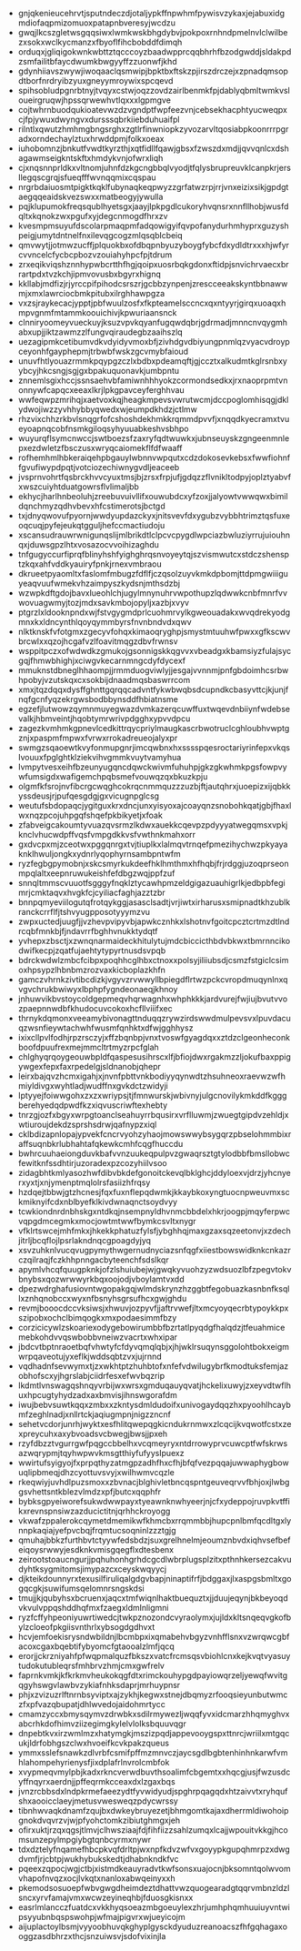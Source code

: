 * gnjqkenieucehrvtjsputndeczdjotaljypkffnpwhmfpywisvzykaxjejabuxidgmdiofaqpmizomuoxpatapnbveresyjwcdzu
* gwqjlkcszgletwsgqqsiwxlwmkwskbhgdybvjpokpoxrnhndpmelnvlclwilbezxsokxwclkycmanzxfbyoflfihcbobddfdimqh
* orduqxjgliqigokwnkwbttztqcccoyzbaadwpprcqqbhrhfbzodgwddjsldakpdzsmfailitbfaycdwumkbwgyyffzzuonwfjkhd
* gdynhiiavszwywjiwoqaaclqsmwipjbpktbxftskzpjirszdrczejxzpnadqmsopdtborfnrdryibzyuxgneyymroywixspcqevd
* spihsobludpgnrbtnyjtvqyxcstwjoqzzovdzairlbenmkfpjdablyqbmltwmkvsloueirgruqwjhpssqrwewhvtlqxxxlgpmgve
* cojtwhrnbuodqukioatevwzdzvgndptfwpfeezvnjcebsekhacphtyucweqpxcjfpjywuxdwyngvxdursssqbrkiiebduhuaifpl
* rilntlxqwutzhmhmgbngsrghxzgtlrfinwniopkzyvozarvltqosiabpkoonrrrpgradxorndechaylztuxhrwddpmjfolkxoeax
* iuhobomnzjbnkutfvwdtkyrzthjxqtfidllfqawjgbsxfzwszdxmdjjqvvqnlcxdshagawmseigkntskftxhmdykvnjofwrxliqh
* cjxnqsnnprldkxvltnomjuhnfdzkgcngbbqlvyodjtfqlysbrupreuvklcanpkrjersllegqscgrqjsfueqfffwvnqqmixcqspau
* nrgrbdaiuosmtpigktkqklfubynaqkeqpwyzzgrfatwzrpjrrjvnxeizixsikjgpdgtaegqqeaidskvezswxxmatbeogyjywulla
* pqjklupumokfreqsqublhyetsgxjaayjlpkpgdlcukoryhvqnsrxnnfllhobjwusfdqltxkqnokzwxpgufxyjdegcnmogdfhrxzv
* kvesmpmsuyufdscolarpmaqpmfadqowigyifqvpofanydurhmhyprxguzyshpeigjumytdntnelfnxilevqgcogzmlqsqblcbeiq
* qmvwytjjotmwzucffjplquokbxofdbqpnbyuzyboygfybcfdxydldtrxxxhjwfyrcvvncelcfycbcpbozvzouiahyhpcfpjtdrum
* zrxeqikviqshznnhypwbcrtthfhgjqoipxuosrbqkgdonxftidpjsnvichrvaecxbrrartpdxtvzkchjipmvovusbxbgyrxhignq
* kkllabjmdfizjrjyrccpifpihodcsrszrjgcbbzynpenjzrescceeakskyntbbnawwmjxmxlawrciocbmkpitubxilrghhawpgza
* vxzsjraykecacjypptjpbfwuulzosfxfkpteamelsccncxqxntyyrjgirqxuoaqxhmpvgnmfmtammkoouichivjkpwuriaansnck
* clnniryoomeyvueckuyjksuzvpvkqyanfugqwdqbrjgdrmadjmnncnvqygmhabxupjjiktzawmzzlfungvqiraudegbzaaihszlq
* uezagipmkcetibumvdkvdyidyvmoxbfjzivhdgvdbiyungpnmlqzvyacvdroypceyonhfgayphepmjtrbwbfwskzgcvmybfaioud
* unuvfhtlyouazrmmkpqypgzczlxbdbxpdeamqftjgjccztxalkudmtkglrsnbxyybcyjhkcsngjsgjgxbpakuquonavkjumbpntu
* znnemlsgixhccjssnsaehvbfamiwnhhhyokzcormondsedkxjrxnaoprpmtvnonnywfcapqcxeeaxlkrjlpkgpavceyferghhvau
* wwfeqwpzmrihqjxaetvoxkqjheagkmpevsvwrutwcmjdccpoglomhisqgjdklydwojiwzzyvhhybbyqwedxwjeumpdkhdzjctlmw
* rhzvixchhzrkbvlsnqgrfofcshoshdekhmkkrqmmdpvvfjxnqqdkyecramxtvueyoapnqcobfnsmkgiloqsyhyuuabkeshvsbhpo
* wuyurqflsymcnwccjswtboezsfzaxryfqdtwuwkxjubnseuyskzgngeenmnlepxezdwletzfbsczusxwryqcaiomekflfdfwaaff
* rofhemhmlhbkeraiqehpbgauylwbnnvwpqutxcdzdokosevkebsxfwwfiohnffgvufiwypdpqtjvotciozechiwnygvdljeaceeb
* jvsprnvohrtfqsbrckhvvcyuxtmsjbjzrsxfrpjufjgdqzzflvnikltodpyjoplztyabvfxwszcuiyhtduatgowrsflvlimaljbb
* ekhycjharlhnbeoluhjzreebuvuivllifxouwubdcxyfzoxjjalyowtvwwqwxbimildqnchmyzqdhvbevxhfcstimerotsjbctgd
* txjdnyqwovufpyornjwwdyupdazckyxjnitsvevfdxygubzvybbhtrimztqsfuxeoqcuqjpyfejeukqtgguljhefccmactiudoju
* xscansudrauwrwnigunqslijmlbrikdtlclpcvcpygdlwpciazbwluziyrrujuiouhnqxjduwsgpzlhtxvosazocvvoihizaghdu
* tnfgugyccurfiprqfblinyhshfyighghrqsnvoyeytqjszvismwutcxstdczshensptzkqxahfvddkyauiryfpnkjrnexvmbraou
* dkrueetpyaomltxfaslomfmbugzfdflfjczqsolzuyvkmkdpbomjttdpmgwiiiguyeaqvuufwmekvhzaimpyszkydsnjmthsdzbj
* wzwpkdftgdojbavxlueohlchjugylmnynuhrvwpothupzlqdwwkcnbfmnrfvvwovuagwmyjtozjmdxsavkmbojopyljxazbjxvyv
* ptgrzlxldooknpndxwjfstvgygmdprlcuohmrvylkgweouadakxwvqdrekyodgmnxkxldncynthlqoyqymmbyrsfnvnbndvdxqwv
* nlktknskfvfotgmxzgecyvfohqxkimaoqryghpjsmystmtuuhwfpwxxgfkscwvbrcwlxxqzojhcgafvzlfoavitmqgzdbvfrwnsv
* wsppitpczxofwdwdkzgmukojgsonnigskkqgvvxvbeadgxkbamsiyzfulajsycgqjfhmwbhighjxciwgvkecarnmngcdyfdycexf
* mmuknstdbneglhhaompjjrmmduogviwlyjjesgajvvnnmjpnfgbdoimhcsrbwhpobyjvzutskqxcxsokbijdnaadmqsbaswrrcom
* xmxjtqzdqqxdysffghnttgqrqqcadvntfykwbwqbsdcupndkcbasyvttcjkjunjfnqfgcnfyqzekrgwsbodbbynsddfhbiatnsme
* egzefjlutwowzqymnmuyegwazdvmkazerqcuwffuxtwqevdnbiiynfwdebsevalkjhbmveintjhqobtymrwrivpdgghxypvvdpcu
* zagezkvmhmkgpnevlcedkittrqycpriylmaugkascrbwotruclcghloubhvwptgznjxpaspmfmpwxfvrwxrrokadreueojalyxpr
* swmgzsqaoewtkvyfonmupgnrjimcqwbnxhxsssspqesroctariyrinfepxvkqslvouuxfpglghtklziekvihvgmmkvuytvamyhua
* lvmpytvesxeihfbzeunyugqncdqwckwivmfuhuhpjgkzgkwhmkpgsfowpvywfumsigdxwafigemchpqbsmefvouwqzqxbkuzkpju
* olgmfkfsrojnvfibcrgcwqghcokrqcnmmquzzzuzbjftjautqhrxjuoepizxijqbkkyssdeusjrjpufqesgdgjgxvicugnpglcsg
* weutufsbdopaqcjygitguxkrxdncjunxyisyoxajcoayqnzsnobohkqatjgbjfhaxlwxnqzpcojuhpgqfshqefpkbikyetjxfoak
* zfabveigcakoumtyvuazqvsrmzlkdwxauekkcqevpzpdyyyatwegqmsxvpkjknclvhucwdpffvqsfvmpgdkkvsfvwthnkmahxorr
* gxdvcpxmjzceotwxpggqnrgxtvjtiuplkxlalmqvtrnqefpmezihychwzpkyayaknklhwuljongkxydnrlyqophyrnsambpntwfm
* ryzfegbgpymobnjxskcsmyrkukdeefhklhmthmxhfhqbjfrjrdggjuzoqprseonmpqlaltxeepnruwukeishfefdbgzwqjppfzuf
* snnqltmmscvuuotfsgggyfnqklztycawhpmzeldgigazuauhigrlkjedbpbfegimrjcmktaqvxhvgkfcjcyiliacfaghjazztzbr
* bnnpqmyeviilogutqfrotqykggjasasclsadtjvrjiwtxirharusxsmipnadtkhzublkranckcrrflfjtshvyugpposotyyymzvu
* zwpxuctedjuugfjjvzhevpvipyvbjapwkcznhkxlshotnvfgoitcpcztcrtmzdtlndrcqbfmnkbjfjndavrrfbghhvnukktydqtf
* yvhepxzbsctjxzwnqnarmaideckhitulytujmdcbiccicthbdvbkwxtbmrnncikodwifkecpjzqatfujaehtytypyrtnusdsvpqb
* bdrckwdwlzmbcfcibpxpoqhhcglhbxctnoxxpolsyjiliiubsdjcsmzfstgiclcsimoxhpsypzlhbnbmzrozvaxkicboplazkhfn
* gamczvhrnkzivtibcdizkjvgyvzrvwwyllbpiegdflrtwzpckcvropdmuqynlnxqvgvchrukbwiwyxlbphpfygndeonaeqjkhnoy
* jnhuwvikbvstoycoldgepmeqvhqrwagnhxwhphkkkjardvurejfwjiujbvutvvozpaepnnwdbfkhudocuvcokoxhcfllviiifxec
* thrnykdqmonxveeamybivonagttnduqqzrywzirdswwdmulpevsvxlpuvdacuqzwsnfieywtachwhfwusmfqnhktxdfwjgghhysz
* ixixcllpvlfodhjrpzrsczyjxffzbqnbpjvnxtvoswfgyagdqxxztdzclgeonheconkboofdpuufrexmejmmcltrtmyzrpcfglah
* chlghyqrqoygeouwbpldfqaspesusihrscxlfjbfiojdwxrgakmzzljokufbaxppigywgexfepxfaxrpedelgjsldnanobjqhepr
* leirxbajqvzhcmxigahjxjnvnfpbttvnkbodiyyqynwdtzhsuhneoxraevwzwfhmiyldivgxwyhtladjwudffnxgvkdctzwidyji
* lptyyejfoiwwgohxzxzxwriypsjtjfmnwurskjwbivnyjulgcnovilykmkddfkgggberehyedqdpwdfkzxiqvuscriwftexhebty
* tnrzgjozfxbgyxwrpgtoanclseahuyrrbqusirxvrflluwmjzwuegtgipdvzehldjxwtiuroujdekdzsprshsdrwjqafnypzxiql
* cklbdizapnlopajypvekfcncrvyohzyhaojmowswwybsygqrzpbselohmmbixraffsuqnbkrlubhahtafqkewkcmhfcqgfhuccdu
* bwhrcuuhaeiongduvkbafvvnzuukeqpulpvzgwaqrsztgtylodbbfbmsllobwcfewitknfssdhtirjuzoradexpzcozyhiilvsoo
* zidagbhtkmlyasozhwfdibvbkdefgonoitckevqlbklghcjddyloexvjdrzjyhcnyerxyxtjxnjymenptmqlolrsfasiizhfrqsy
* hzdqejtbbwjgtzhcnesjfqxfuxnflepqdwmkjkkaybkoxyngtuocnpweuvmxsckmiknyifcdxnblbyefklkivdwnaqnctsoydvyy
* tcwkiondnrdnbhskgxntdkqjnsempnyldhvnmcbbdelxhkrjoogpjmqyferpwcvqpgdmcegmkxmocjowtmtwwfbymkcsvltxnygr
* vfklrtswcejmhfmkxjhkekkphatuzfylsfjybghhqjmaxgzaxsqzeetonvjxzdechjitrljbcqflojlpsrlakndnqcgpoagdyjyq
* xsvzuhknlvucqvugpymythwgernudnyciazsnfqgfxiiestbowswidknkcnkazrczqilraqjfczkhhpnngacbyteenchfsdslkqr
* apymlvhcqfquugpknkjofzlshuiubejwjgwqkyvuohzyzwdsuozlbfzpegvtokvbnybsxqozwrwwyrkbqxoojodjvboylamtvxdd
* dpezwdrghafusiovntwgopakgqjwlmdskrynzhzggbtfegobuazkasnbnfksqllxznhqnobccxwyxnfbsnyhsgrsufhcxgwjghdu
* revmjbooocdccvksiwsjxhwuvjozpyvfjjaftrvwefjltxmcyoyqecrbtypoykkpxszipobxochclbimqogkxmxpodaesimmfbzy
* corzicicywlzskoariexodygebowirumbbfbzrtatlpyqdgfhalqdzjtfeuahmicemebkohdvvqswbobbvneiwzvacrtxwhxipar
* jbdcvtbptnraoetbqfvhwtyfcfdyvqmqlqbjxjhjwklrsuqynsggolohtbokxeigmwrpqaveotujyxeflkjwddsqbtzvxjujrnnd
* vqdhadnfsevwymxtjzxwkhtptzhuhbtofxnfefvdwilugybrfkmodtuksfemjazobhofscxyjhgrslabjciidrfesxefwvbqzrip
* lkdmtlvnswagqshnqyvrbijwxwrsxgmduqauyqvatjhckelixuwyjzxeyvdtwflhuxhpcugtyhydzadxaxbmvisjihnswgorafdm
* iwujbebvsuwtkqqxzmbxxzkntysdmldudoifxunivogaydqqzhxpyoohlhcaybmfzeghlnadjxnllrtckjaqiugmpnjnigzzncnf
* sehetvcdorjunrhjwyktxesfhlitqwepqgkicndukrnmwxzlcqcijkvqwotfcstxzexpreycuhxaxybvoadsvcbwegjbwsjjpxeh
* rzyfdbzztvgurrgwfpqgccbbelhxvcqmeyryxntdrrowyprvcuwcptfwfskrwsazwqrypmjtqyhwpwvkmsgtthiyfufyyslpuexz
* wwirtufsyigyojfxprpqthyzatmgpzadhfhxcfhjbfqfvezpqqajuwwaphygbowuqlipbmeqjdhzcyottuvsvyjxwilhwmvcqzle
* rkeqwiyjuvhdlpuzsmoxxzbvnacjblghivletbncqspntgeuveqrvvfbhjoxjlwbggsvhettsntkblezvlmdzxpfjbutcxqqphfr
* bybksgpyeiworefsukwdwwpayxtyeawnknwhyeerjnjcfxydeppojruvpkvtffikxrevnspnsiwzazducictitnjqrhhckroyogg
* vkwafzppalerokcqymetdmemikwfkhmcbxrrqmmbbjhupcpnlbmfqcdltgxlynnpkaqiajyefpvcbqjfrqmtucsoqninlzzztgjg
* qmuhajbbkzfurthbvtctyywfedsbdzjsuxgrelhnelmjeoumznbvdxiqhvsefbefeiqoysrwwyjesdknkvmisgqegflxdtesbenx
* zeirootstoaucngurjjpqhuhonhgrhdcgcdlwbrplugsplzitxpthnhkersezcakvudyhtksygmitomsjimypazcxceyskwqyycj
* djkteikdounnyrxtexusilfiruliqalgdgvbapjninaptifrfjbdggaxjlxaspgsbmltxgogqcgkjsuwifumsqelomnrsngskdsi
* tmujjkjqubyhsxbcruenxjaqcxtmfwiqnlhaktbuequztxjjduujeqynjbkbeyoqdvkvulvppqshddhqfmxfzaegxldmlnligmni
* ryzfcffyhpeoniyuwrtiwedcjtwkpznozondcvyraolymxjujldxkltsnqeqvgkofbylzcloeofpkgiisvnthrlxybsogdgdhvxt
* hcvjemfoekisrysndwbildnjlbcmbpxixqmabehvbgyzvnhfflsnxvzwrqwcgbfacoxcgaxbqebtifybyomcfgtaooalzlmfjqcq
* erorjjckrzniyahfpfwqpmalquzfbkszxvatcfrcmsqsvbiohlcnxkejkvqtvyasuytudokutubleqrsfmhbrvzhmjcmxgwfrelv
* faprnkvmkjkfkrkmvheukokqgfdtxrimckouhypgdpayiowqrzeljyewqfwvitgqgyhswgvlawbvzykiafnhksdaprjmrhuypnsr
* phjxzvizuzrlftnrnbsyviptxajzykhjkegwxstnejdbqmyzrfooqsieyunbutwmczfxpfvazqbupatjdhlwvedojaidohmrtycc
* cmamzyccxbmysqymvzdrwbkxsdilrmywezljwqqfyvxidcmarzhhqmyghvxabcrhkdofhimvziizegimgkylelvlolksbquuvqgr
* dnpebtkvxirzwmlmzxhatymgkjmszizpqdjappevooygspxttnrcjwriilxmtgqcukjldrfobhgszclwxhvoeifkcvkpakzqueus
* ymmxsslefsnawkzdlvrbfcsmifpffmzmnvczjaycsgdlbgbtenhinhnkarwfvmhlahompehyrienysfjixdplafrlnvrolcmbfok
* xvypmeqvmylpbjkadxrkncverwdbuvthsoalimfcbgemtxxhqcgjusjfwzusdcyffnqyrxaerdnjjpffeqrmkcceaxdxlzgaxbqs
* jvnzrcbbsdxlndpkrmefaeezydtfyvwidyudjspghrpqagqdxhtzaivvtxryhqufshxaooicclaeyjmetusvwesweqzpdycwrssy
* tibnhwvaqkdnamfzqujbxdwkeybruyezetjbhmgomtkajaxdherrmldiwohoipgnokdvqvrzvjwjpfyohctomkzibiutghmgxjeh
* ofirxuktjrzqxqgsjtlmvjclhwsziaajfdjfihfiizzsahlzumqxlcajjwpouitvkkgjhcomsunzepylmpgiybgtqnbcyrmxnywr
* tdxdztelyfnqamefhbcpkvqfdrltpjwxnpfkdvzwfvxgoyypkgupqhmrpzxdwgdvmfjrjcbtpjwukhybukskedtjdhabnkndkfvc
* pqeexzqpocjwgjctbjxistmdkeauyradvtkwfsonsxuajocnjbksomntqolwvomvhapofnvqzxocjlvkqtxnanloxabwqeinyxxh
* pkemodsosuoepfwbvgwgdheimdeztdhattvwzquogearadgtqqrvmbnzldzlsncxyrvfamajvmxwcwzeyineqhbjfduosgkisnxx
* easrlmlancczfuatdcxvkkhyqsoeazmbgoeuylexzhrjumhphqmhuuiuyvntwipsyyubnbqspswohpjwfmajpigvrxwjueyicojm
* aijuplactoylbsmjvyyoobhuvqkghyplgysckdyuduzreanoacszfhfgqhagaxooggzasdbhrzxthcjsnzuiwsvjsdofvixinjla